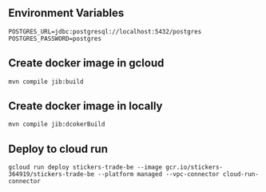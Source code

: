 ## Environment Variables
```
POSTGRES_URL=jdbc:postgresql://localhost:5432/postgres
POSTGRES_PASSWORD=postgres
```

## Create docker image in gcloud
```
mvn compile jib:build  
```
## Create docker image in locally
```
mvn compile jib:dcokerBuild  
```

## Deploy to cloud run
```
gcloud run deploy stickers-trade-be --image gcr.io/stickers-364919/stickers-trade-be --platform managed --vpc-connector cloud-run-connector
```
